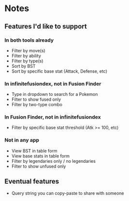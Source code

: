 # Notes

## Features I'd like to support

### In both tools already

-   Filter by move(s)
-   Filter by ability
-   Filter by type(s)
-   Sort by BST
-   Sort by specific base stat (Attack, Defense, etc)

### In infinitefusiondex, not in Fusion Finder

-   Type in dropdown to search for a Pokemon
-   Filter to show fused only
-   Filter by two-type combo

### In Fusion Finder, not in infinitefusiondex

-   Filter by specific base stat threshold (Atk >= 100, etc)

### Not in any app

-   View BST in table form
-   View base stats in table form
-   Filter by legendaries only / no legendaries
-   Filter to show unfused only

## Eventual features

-   Query string you can copy-paste to share with someone
